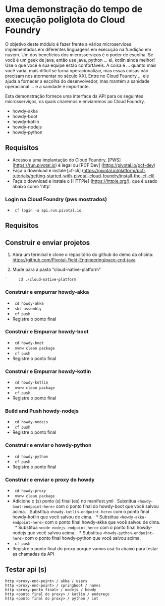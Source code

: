 # Uma demonstração do tempo de execução poliglota do Cloud Foundry

O objetivo deste módulo é fazer frente a vários microservices implementados em diferentes linguagens em execução na fundição em nuvem. Um dos benefícios dos microsserviços é o poder de escolha. Se você é um geek de java, então use java, python ... ei, kotlin ainda melhor! Use o que você e sua equipe estão confortáveis. A coisa é ... quanto mais você varia, mais difícil se torna operacionalizar, mas essas coisas não precisam nos atormentar no século XXI. Entre no Cloud Foundry ... ele ajuda a fornecer a escolha do desenvolvedor, mas mantém a sanidade operacional ... e a sanidade é importante.

Esta demonstração fornece uma interface da API para os seguintes microsserviços, os quais criaremos e enviaremos ao Cloud Foundry.

* howdy-akka
* howdy-boot
* howdy-kotlin
* howdy-nodejs
* howdy-python

## Requisitos

* Acesso a uma implantação do Cloud Foundry, [PWS] (https://run.pivotal.io) é legal ou [PCF Dev] (https://pivotal.io/pcf-dev)
* Faça o download e instale [cf-cli] (https://pivotal.io/platform/pcf-tutorials/getting-started-with-pivotal-cloud-foundry/install-the-cf-cli)
* Faça o download e instale o [HTTPie] (https://httpie.org/), que é usado abaixo como 'http'

### Login na Cloud Foundry (pws mostrados)

* `` cf login -a api.run.pivotal.io``

## Requisitos

## Construir e enviar projetos

1. Abra um terminal e clone o repositório do github do demo da oficina: <https://github.com/Pivotal-Field-Engineering/pace-cnd-java>

1. Mude para a pasta "cloud-native-platform"

`` `
    cd ./cloud-native-platform
`` `

### Construir e empurrar howdy-akka

* `` cd howdy-akka``
* `` sbt assembly``
* `` cf push``
* Registre o ponto final

### Construir e Empurrar howdy-boot

* `` cd howdy-boot``
* `` mvnw clean package``
* `` cf push``
* Registre o ponto final

### Construir e Empurrar howdy-kotlin

* `` cd howdy-kotlin``
* `` mvnw clean package``
* `` cf push``
* Registre o ponto final

### Build and Push howdy-nodejs

* `` cd howdy-nodejs``
* `` cf push``
* Registre o ponto final

### Construir e enviar o howdy-python

* `` cd howdy-python``
* `` cf push``
* Registre o ponto final

### Construir e enviar o proxy do howdy

* `` cd howdy-proxy``
* `` mvnw clean package``
* Adicione o (s) ponto (s) final (es) no manifest.yml
  Substitua `` <howdy-boot-endpoint-here> `` com o ponto final do howdy-boot que você salvou acima.
  Substitua `` <howdy-kotlin-endpoint-here> `` com o ponto final howdy-kotlin que você salvou de cima.
  * Substitua `` <howdy-akka-endpoint-here> `` com o ponto final howdy-akka que você salvou de cima.
  * Substitua `` <node-nodejs-endpoint-here> `` com o ponto final howdy-nodejs que você salvou acima.
  * Substitua `` <howdy-python-endpoint-here> `` com o ponto final howdy-python que você salvou acima.
* `` cf push``
* Registre o ponto final do proxy porque vamos usá-lo abaixo para testar as chamadas da API

## Testar api (s)

```
http <proxy-end-point> / akka / users
http <proxy-end-point> / springboot / names
http <proxy-ponto final> / nodejs / howdy
http <ponto final do proxy> / kotlin / endereço
http <ponto final do proxy> / python / int
```